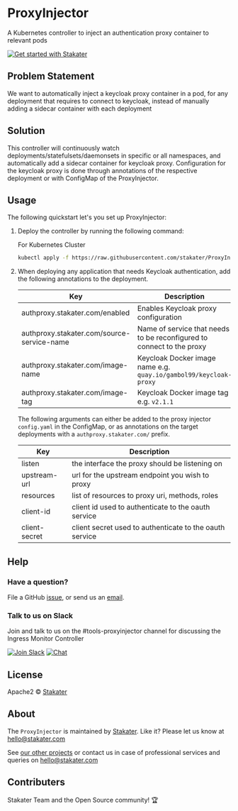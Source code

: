 # ProxyInjector
A Kubernetes controller to inject an authentication proxy container to relevant pods

[![Get started with Stakater](https://stakater.github.io/README/stakater-github-banner.png)](http://stakater.com/?utm_source=ProxyInjector&utm_medium=github)

## Problem Statement

We want to automatically inject a keycloak proxy container in a pod, for any deployment that requires to connect
 to keycloak, instead of manually adding a sidecar container with each deployment 

## Solution

This controller will continuously watch deployments/statefulsets/daemonsets in specific or all namespaces,
 and automatically add a sidecar container for keycloak proxy. Configuration for the keycloak proxy is done through
 annotations of the respective deployment or with ConfigMap of the ProxyInjector.


## Usage

The following quickstart let's you set up ProxyInjector:

1. Deploy the controller by running the following command:

    For Kubernetes Cluster
   ```bash
   kubectl apply -f https://raw.githubusercontent.com/stakater/ProxyInjector/master/deployments/kubernetes/proxyinjector.yaml -n default

2. When deploying any application that needs Keycloak authentication, add the following annotations to the deployment.
  
    | Key                                        | Description                                                           |
    |--------------------------------------------|-----------------------------------------------------------------------|
    | authproxy.stakater.com/enabled             | Enables Keycloak proxy configuration                                  |
    | authproxy.stakater.com/source-service-name | Name of service that needs to be reconfigured to connect to the proxy |
    | authproxy.stakater.com/image-name          | Keycloak Docker image name e.g. `quay.io/gambol99/keycloak-proxy`     |
    | authproxy.stakater.com/image-tag           | Keycloak Docker image tag e.g. `v2.1.1`                               |
    
    The following arguments can either be added to the proxy injector `config.yaml` in the ConfigMap, or as annotations
    on the target deployments with a `authproxy.stakater.com/` prefix.

    | Key           | Description                                             |
    |---------------|---------------------------------------------------------|
    | listen        | the interface the proxy should be listening on          |
    | upstream-url  | url for the upstream endpoint you wish to proxy         |
    | resources     | list of resources to proxy uri, methods, roles          |
    | client-id     | client id used to authenticate to the oauth service     |
    | client-secret | client secret used to authenticate to the oauth service |
 
## Help

### Have a question?
File a GitHub [issue](https://github.com/stakater/ProxyInjector/issues), or send us an [email](mailto:hello@stakater.com).

### Talk to us on Slack
Join and talk to us on the #tools-proxyinjector channel for discussing the Ingress Monitor Controller

[![Join Slack](https://stakater.github.io/README/stakater-join-slack-btn.png)](https://stakater-slack.herokuapp.com/)
[![Chat](https://stakater.github.io/README/stakater-chat-btn.png)](https://stakater.slack.com/messages/)

## License

Apache2 © [Stakater](http://stakater.com)

## About

The `ProxyInjector` is maintained by [Stakater][website]. Like it? Please let us know at <hello@stakater.com>

See [our other projects][community]
or contact us in case of professional services and queries on <hello@stakater.com>

  [website]: http://stakater.com/
  [community]: https://www.stakater.com/projects-overview.html

## Contributers

Stakater Team and the Open Source community! :trophy:
